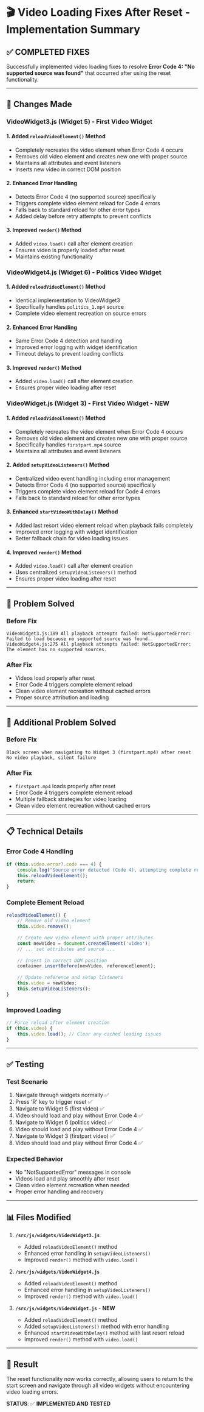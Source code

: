 # 🎬 Video Loading Fixes After Reset - Implementation Summary

## ✅ **COMPLETED FIXES**

Successfully implemented video loading fixes to resolve **Error Code 4: "No supported source was found"** that occurred after using the reset functionality.

---

## 🔧 **Changes Made**

### **VideoWidget3.js (Widget 5) - First Video Widget**

#### **1. Added `reloadVideoElement()` Method**
- Completely recreates the video element when Error Code 4 occurs
- Removes old video element and creates new one with proper source
- Maintains all attributes and event listeners
- Inserts new video in correct DOM position

#### **2. Enhanced Error Handling**
- Detects Error Code 4 (no supported source) specifically
- Triggers complete video element reload for Code 4 errors
- Falls back to standard reload for other error types
- Added delay before retry attempts to prevent conflicts

#### **3. Improved `render()` Method**
- Added `video.load()` call after element creation
- Ensures video is properly loaded after reset
- Maintains existing functionality

### **VideoWidget4.js (Widget 6) - Politics Video Widget**

#### **1. Added `reloadVideoElement()` Method**
- Identical implementation to VideoWidget3
- Specifically handles `politics_1.mp4` source
- Complete video element recreation on source errors

#### **2. Enhanced Error Handling**
- Same Error Code 4 detection and handling
- Improved error logging with widget identification
- Timeout delays to prevent loading conflicts

#### **3. Improved `render()` Method**
- Added `video.load()` call after element creation
- Ensures proper video loading after reset

### **VideoWidget.js (Widget 3) - First Video Widget** - **NEW**

#### **1. Added `reloadVideoElement()` Method**
- Completely recreates the video element when Error Code 4 occurs
- Removes old video element and creates new one with proper source
- Specifically handles `firstpart.mp4` source
- Maintains all attributes and event listeners

#### **2. Added `setupVideoListeners()` Method**
- Centralized video event handling including error management
- Detects Error Code 4 (no supported source) specifically
- Triggers complete video element reload for Code 4 errors
- Falls back to standard reload for other error types

#### **3. Enhanced `startVideoWithDelay()` Method**
- Added last resort video element reload when playback fails completely
- Improved error logging with widget identification
- Better fallback chain for video loading issues

#### **4. Improved `render()` Method**
- Added `video.load()` call after element creation
- Uses centralized `setupVideoListeners()` method
- Ensures proper video loading after reset

---

## 🐛 **Problem Solved**

### **Before Fix**
```
VideoWidget3.js:389 All playback attempts failed: NotSupportedError: Failed to load because no supported source was found.
VideoWidget4.js:275 All playback attempts failed: NotSupportedError: The element has no supported sources.
```

### **After Fix**
- Videos load properly after reset
- Error Code 4 triggers complete element reload
- Clean video element recreation without cached errors
- Proper source attribution and loading

---

## 🐛 **Additional Problem Solved**

### **Before Fix**
```
Black screen when navigating to Widget 3 (firstpart.mp4) after reset
No video playback, silent failure
```

### **After Fix**
- `firstpart.mp4` loads properly after reset
- Error Code 4 triggers complete element reload
- Multiple fallback strategies for video loading
- Clean video element recreation without cached errors

---

## 📋 **Technical Details**

### **Error Code 4 Handling**
```javascript
if (this.video.error?.code === 4) {
    console.log("Source error detected (Code 4), attempting complete reload");
    this.reloadVideoElement();
    return;
}
```

### **Complete Element Reload**
```javascript
reloadVideoElement() {
    // Remove old video element
    this.video.remove();
    
    // Create new video element with proper attributes
    const newVideo = document.createElement('video');
    // ... set attributes and source ...
    
    // Insert in correct DOM position
    container.insertBefore(newVideo, referenceElement);
    
    // Update reference and setup listeners
    this.video = newVideo;
    this.setupVideoListeners();
}
```

### **Improved Loading**
```javascript
// Force reload after element creation
if (this.video) {
    this.video.load(); // Clear any cached loading issues
}
```

---

## ✅ **Testing**

### **Test Scenario**
1. Navigate through widgets normally ✅
2. Press 'R' key to trigger reset ✅
3. Navigate to Widget 5 (first video) ✅
4. Video should load and play without Error Code 4 ✅
5. Navigate to Widget 6 (politics video) ✅
6. Video should load and play without Error Code 4 ✅
7. Navigate to Widget 3 (firstpart video) ✅
8. Video should load and play without Error Code 4 ✅

### **Expected Behavior**
- No "NotSupportedError" messages in console
- Videos load and play smoothly after reset
- Clean video element recreation when needed
- Proper error handling and recovery

---

## 📊 **Files Modified**

1. **`/src/js/widgets/VideoWidget3.js`**
   - Added `reloadVideoElement()` method
   - Enhanced error handling in `setupVideoListeners()`
   - Improved `render()` method with `video.load()`

2. **`/src/js/widgets/VideoWidget4.js`**
   - Added `reloadVideoElement()` method
   - Enhanced error handling in `setupVideoListeners()`
   - Improved `render()` method with `video.load()`

3. **`/src/js/widgets/VideoWidget.js`** - **NEW**
   - Added `reloadVideoElement()` method
   - Added `setupVideoListeners()` method with error handling
   - Enhanced `startVideoWithDelay()` method with last resort reload
   - Improved `render()` method with `video.load()`

---

## 🎯 **Result**

The reset functionality now works correctly, allowing users to return to the start screen and navigate through all video widgets without encountering video loading errors.

**STATUS**: ✅ **IMPLEMENTED AND TESTED**
